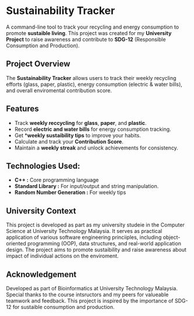 # Sustainability Tracker

A command-line tool to track your recycling and energy consumption to promote **sustaible living**. This project was created for my **University Project** to raise awareness and contribute to **SDG-12** (Responsible Consumption and Production).

## Project Overview
The **Sustainability Tracker** allows users to track their weekly recycling efforts (glass, paper, plastic), energy consumption (electric & water bills), and overall enviromental contribution score.

## Features
- Track **weekly reccycling** for **glass**, **paper**, and **plastic**.
- Record **electric and water bills** for energy  consumption tracking.
- Get ***weekly sustaibility tips** to improve your habits.
- Calculate and track your **Contribution Score**.
- Maintain a **weekly streak** and unlock achievements for consistency.

## Technologies Used:
- **C++ :** Core programming language
- **Standard Library :** For input/output and string manipulation.
- **Random Number Generation :**  For weekly tips
 
## University Context
This project is developed as part as my university studeie in the Computer Science at University Technology Malaysia. It serves as practical application of various software engineering princiiples, including object-oriented programming (OOP), data structures, and real-world application design. The project aims to promote sustaibility and raise awareness about impact of individual actions on the enviroment. 

## Acknowledgement
Developed as part of Bioinformatics at University Technology Malaysia. Special thanks to the course intsructors and my peers for valueable teamwork and feedback. This project is inspired by the importance of SDG-12 for sustaible consumption and production. 

